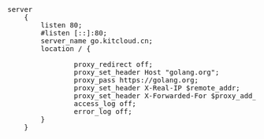 <pre>
server
    {
        listen 80;
        #listen [::]:80;
        server_name go.kitcloud.cn;
        location / {

                proxy_redirect off;
                proxy_set_header Host "golang.org";
                proxy_pass https://golang.org;
                proxy_set_header X-Real-IP $remote_addr;
                proxy_set_header X-Forwarded-For $proxy_add_x_forwarded_for;
                access_log off;
                error_log off;
        }
    }
</pre>